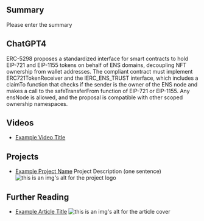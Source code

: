 ## Summary

Please enter the summary

## ChatGPT4

ERC-5298 proposes a standardized interface for smart contracts to hold EIP-721 and EIP-1155 tokens on behalf of ENS domains, decoupling NFT ownership from wallet addresses. The compliant contract must implement ERC721TokenReceiver and the IERC_ENS_TRUST interface, which includes a claimTo function that checks if the sender is the owner of the ENS node and makes a call to the safeTransferFrom function of EIP-721 or EIP-1155. Any ensNode is allowed, and the proposal is compatible with other scoped ownership namespaces.

## Videos

- [Example Video Title](https://www.youtube.com/watch?v=TDGq4aeevgY)

## Projects

- [Example Project Name](https://xxxx.xxx/xxxxx) Project Description (one sentence) ![this is an img's alt for the project logo](https://xxxx.xxx/project-logo.xxx)

## Further Reading

- [Example Article Title](https://xxxx.xxx/xxxxx) ![this is an img's alt for the article cover](https://xxxx.xxx/article-cover.xxx)
